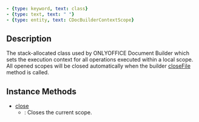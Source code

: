 ```yml signature
- {type: keyword, text: class}
- {type: text, text: " "}
- {type: entity, text: CDocBuilderContextScope}
```

## Description

The stack-allocated class used by ONLYOFFICE Document Builder which sets the execution context for all operations executed within a local scope. All opened scopes will be closed automatically when the builder [closeFile](../CDocBuilder/closeFile.md) method is called.

## Instance Methods

<references>

- [close](close.md)
  - : Closes the current scope.

</references>
